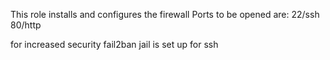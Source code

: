 This role installs and configures the firewall
Ports to be opened are:
22/ssh
80/http

for increased security fail2ban jail is set up for ssh